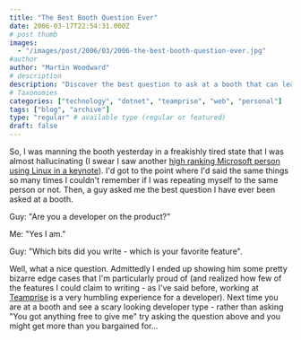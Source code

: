 ```yaml
---
title: "The Best Booth Question Ever"
date: 2006-03-17T22:54:31.000Z
# post thumb
images:
  - "/images/post/2006/03/2006-the-best-booth-question-ever.jpg"
#author
author: "Martin Woodward"
# description
description: "Discover the best question to ask at a booth that can lead to insightful conversations and showcase a developer’s passion for their work."
# Taxonomies
categories: ["technology", "dotnet", "teamprise", "web", "personal"]
tags: ["blog", "archive"]
type: "regular" # available type (regular or featured)
draft: false
---
```


So, I was manning the booth yesterday in a freakishly tired state that I was almost hallucinating (I swear I saw another [high ranking Microsoft person using Linux in a keynote](http://www.theserverside.net/news/thread.tss?thread_id=39496)). I'd got to the point where I'd said the same things so many times I couldn't remember if I was repeating myself to the same person or not. Then, a guy asked me the best question I have ever been asked at a booth.

Guy: "Are you a developer on the product?"

Me: "Yes I am."

Guy: "Which bits did you write - which is your favorite feature".

Well, what a nice question. Admittedly I ended up showing him some pretty bizarre edge cases that I'm particularly proud of (and realized how few of the features I could claim to writing - as I've said before, working at [Teamprise](http://www.teamprise.com) is a very humbling experience for a developer). Next time you are at a booth and see a scary looking developer type - rather than asking "You got anything free to give me" try asking the question above and you might get more than you bargained for...
